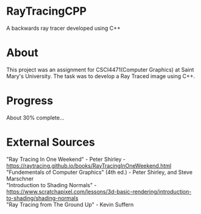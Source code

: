 # RayTracingCPP
A backwards ray tracer developed using C++

# About
This project was an assignment for CSCI4471(Computer Graphics) at Saint Mary's University. The task was to develop a Ray Traced image using C++.

# Progress
About 30% complete...

# External Sources
"Ray Tracing In One Weekend" - Peter Shirley - https://raytracing.github.io/books/RayTracingInOneWeekend.html \
"Fundementals of Computer Graphics" (4th ed.) - Peter Shirley, and Steve Marschner \
"Introduction to Shading Normals" - https://www.scratchapixel.com/lessons/3d-basic-rendering/introduction-to-shading/shading-normals \
"Ray Tracing from The Ground Up" - Kevin Suffern 
